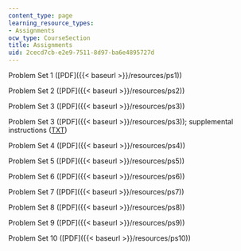 ```yaml
---
content_type: page
learning_resource_types:
- Assignments
ocw_type: CourseSection
title: Assignments
uid: 2cecd7cb-e2e9-7511-8d97-ba6e4895727d
---
```


Problem Set 1 ([PDF]({{< baseurl >}}/resources/ps1))

Problem Set 2 ([PDF]({{< baseurl >}}/resources/ps2))

Problem Set 3 ([PDF]({{< baseurl >}}/resources/ps3))

Problem Set 3 ([PDF]({{< baseurl >}}/resources/ps3)); supplemental instructions ([TXT](/courses/mechanical-engineering/2-003j-dynamics-and-control-i-fall-2007/assignments/ps3_note.txt))

Problem Set 4 ([PDF]({{< baseurl >}}/resources/ps4))

Problem Set 5 ([PDF]({{< baseurl >}}/resources/ps5))

Problem Set 6 ([PDF]({{< baseurl >}}/resources/ps6))

Problem Set 7 ([PDF]({{< baseurl >}}/resources/ps7))

Problem Set 8 ([PDF]({{< baseurl >}}/resources/ps8))

Problem Set 9 ([PDF]({{< baseurl >}}/resources/ps9))

Problem Set 10 ([PDF]({{< baseurl >}}/resources/ps10))